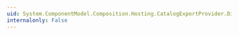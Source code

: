 ```yaml
---
uid: System.ComponentModel.Composition.Hosting.CatalogExportProvider.Dispose
internalonly: False
---
```

